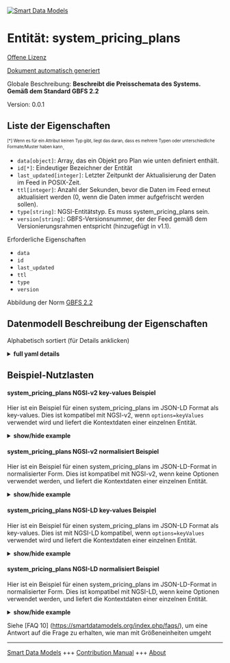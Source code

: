 <!-- 10-Header -->  
[![Smart Data Models](https://smartdatamodels.org/wp-content/uploads/2022/01/SmartDataModels_logo.png "Logo")](https://smartdatamodels.org)  
Entität: system_pricing_plans  
=============================<!-- /10-Header -->  
<!-- 15-License -->  
[Offene Lizenz](https://github.com/smart-data-models//dataModel.GBFS/blob/master/system_pricing_plans/LICENSE.md)  
[Dokument automatisch generiert](https://docs.google.com/presentation/d/e/2PACX-1vTs-Ng5dIAwkg91oTTUdt8ua7woBXhPnwavZ0FxgR8BsAI_Ek3C5q97Nd94HS8KhP-r_quD4H0fgyt3/pub?start=false&loop=false&delayms=3000#slide=id.gb715ace035_0_60)  
<!-- /15-License -->  
<!-- 20-Description -->  
Globale Beschreibung: **Beschreibt die Preisschemata des Systems. Gemäß dem Standard GBFS 2.2**  
Version: 0.0.1  
<!-- /20-Description -->  
<!-- 30-PropertiesList -->  

## Liste der Eigenschaften  

<sup><sub>[*] Wenn es für ein Attribut keinen Typ gibt, liegt das daran, dass es mehrere Typen oder unterschiedliche Formate/Muster haben kann</sub></sup>.  
- `data[object]`: Array, das ein Objekt pro Plan wie unten definiert enthält.  - `id[*]`: Eindeutiger Bezeichner der Entität  - `last_updated[integer]`: Letzter Zeitpunkt der Aktualisierung der Daten im Feed in POSIX-Zeit.  - `ttl[integer]`: Anzahl der Sekunden, bevor die Daten im Feed erneut aktualisiert werden (0, wenn die Daten immer aufgefrischt werden sollen).  - `type[string]`: NGSI-Entitätstyp. Es muss system_pricing_plans sein.  - `version[string]`: GBFS-Versionsnummer, der der Feed gemäß dem Versionierungsrahmen entspricht (hinzugefügt in v1.1).  <!-- /30-PropertiesList -->  
<!-- 35-RequiredProperties -->  
Erforderliche Eigenschaften  
- `data`  - `id`  - `last_updated`  - `ttl`  - `type`  - `version`  <!-- /35-RequiredProperties -->  
<!-- 40-RequiredProperties -->  
Abbildung der Norm [GBFS 2.2](https://github.com/NABSA/gbfs/blob/v2.2/gbfs.md)  
<!-- /40-RequiredProperties -->  
<!-- 50-DataModelHeader -->  
## Datenmodell Beschreibung der Eigenschaften  
Alphabetisch sortiert (für Details anklicken)  
<!-- /50-DataModelHeader -->  
<!-- 60-ModelYaml -->  
<details><summary><strong>full yaml details</strong></summary>    
```yaml  
system_pricing_plans:    
  description: 'Describes the pricing schemes of the system. According to the Standard GBFS 2.2'    
  properties:    
    data:    
      description: 'Array that contains one object per plan as defined below.'    
      properties:    
        plans:    
          items:    
            properties:    
              currency:    
                description: 'Currency used to pay the fare in ISO 4217 code.'    
                pattern: ^\w{3}$    
                type: string    
              description:    
                description: 'Customer-readable description of the pricing plan.'    
                type: string    
              is_taxable:    
                description: 'Will additional tax be added to the base price?'    
                type: boolean    
              name:    
                description: 'Name of this pricing plan.'    
                type: string    
              per_km_pricing:    
                dependencies:    
                  per_km_pricing:    
                    - start    
                    - rate    
                    - interval    
                description: 'Array of segments when the price is a function of distance travelled, displayed in kilometers (added in v2.1-RC2).'    
                items:    
                  properties:    
                    end:    
                      description: 'The kilometer at which the rate will no longer apply (added in v2.1-RC2).'    
                      minimum: 0    
                      type: number    
                    interval:    
                      description: 'Interval in kilometers at which the rate of this segment is either reapplied indefinitely, or if defined, up until (but not including) end kilometer (added in v2.1-RC2).'    
                      minimum: 0    
                      type: number    
                    rate:    
                      description: 'Rate that is charged for each kilometer interval after the start (added in v2.1-RC2).'    
                      type: number    
                    start:    
                      description: 'Number of kilometers that have to elapse before this segment starts applying (added in v2.1-RC2).'    
                      minimum: 0    
                      type: number    
                  type: object    
                type: array    
              per_min_pricing:    
                dependencies:    
                  per_min_pricing:    
                    - start    
                    - rate    
                    - interval    
                description: 'Array of segments when the price is a function of time travelled, displayed in minutes (added in v2.1-RC2).'    
                items:    
                  properties:    
                    end:    
                      description: 'The minute at which the rate will no longer apply (added in v2.1-RC2).'    
                      minimum: 0    
                      type: number    
                    interval:    
                      description: 'Interval in minutes at which the rate of this segment is either reapplied (added in v2.1-RC2).'    
                      minimum: 0    
                      type: number    
                    rate:    
                      description: 'Rate that is charged for each minute interval after the start (added in v2.1-RC2).'    
                      type: number    
                    start:    
                      description: 'Number of minutes that have to elapse before this segment starts applying (added in v2.1-RC2).'    
                      minimum: 0    
                      type: number    
                  type: object    
                type: array    
              plan_id:    
                description: 'Identifier of a pricing plan in the system.'    
                type: string    
              price:    
                description: 'Fare price.'    
                minimum: 0    
                type: number    
              surge_pricing:    
                description: 'Is there currently an increase in price in response to increased demand in this pricing plan? (added in v2.1-RC2)'    
                type: boolean    
              url:    
                description: 'URL where the customer can learn more about this pricing plan.'    
                format: uri    
                type: string    
            type: object    
          required:    
            - plan_id    
            - name    
            - currency    
            - price    
            - is_taxable    
            - description    
          type: array    
      required:    
        - plans    
      type: object    
      x-ngsi:    
        type: Property    
    id:    
      anyOf:    
        - description: 'Property. Identifier format of any NGSI entity'    
          maxLength: 256    
          minLength: 1    
          pattern: ^[\w\-\.\{\}\$\+\*\[\]`|~^@!,:\\]+$    
          type: string    
        - description: 'Property. Identifier format of any NGSI entity'    
          format: uri    
          type: string    
      description: 'Unique identifier of the entity'    
      x-ngsi:    
        type: Property    
    last_updated:    
      description: 'Last time the data in the feed was updated in POSIX time.'    
      minimum: 1450155600    
      type: integer    
      x-ngsi:    
        type: Property    
    ttl:    
      description: 'Number of seconds before the data in the feed will be updated again (0 if the data should always be refreshed).'    
      minimum: 0    
      type: integer    
      x-ngsi:    
        type: Property    
    type:    
      description: 'NGSI entity type. It has to be system_pricing_plans'    
      enum:    
        - system_pricing_plans    
      type: string    
      x-ngsi:    
        type: Property    
    version:    
      description: 'GBFS version number to which the feed conforms, according to the versioning framework (added in v1.1).'    
      enum:    
        - 2.2    
        - 3.0-RC    
        - 3.0    
      type: string    
      x-ngsi:    
        type: Property    
  required:    
    - last_updated    
    - ttl    
    - version    
    - data    
    - id    
    - type    
  type: object    
  x-derived-from: https://github.com/NABSA/gbfs/blob/v2.2/gbfs.md    
  x-disclaimer: 'Redistribution and use in source and binary forms, with or without modification, are permitted  provided that the license conditions are met. Copyleft (c) 2021 Contributors to Smart Data Models Program'    
  x-license-url: https://github.com/smart-data-models/dataModel.GBFS/blob/master/system_pricing_plans/LICENSE.md    
  x-model-schema: https://smart-data-models.github.io/dataModel.GBFS/system_pricing_plans/schema.json    
  x-model-tags: GBFS    
  x-version: 0.0.1    
```  
</details>    
<!-- /60-ModelYaml -->  
<!-- 70-MiddleNotes -->  
<!-- /70-MiddleNotes -->  
<!-- 80-Examples -->  
## Beispiel-Nutzlasten  
#### system_pricing_plans NGSI-v2 key-values Beispiel  
Hier ist ein Beispiel für einen system_pricing_plans im JSON-LD Format als key-values. Dies ist kompatibel mit NGSI-v2, wenn `options=keyValues` verwendet wird und liefert die Kontextdaten einer einzelnen Entität.  
<details><summary><strong>show/hide example</strong></summary>    
```json  
{  
  "id": "urn:ngsi-ld:system_pricing_plans:id:FNNO:60592292",  
  "type": "system_pricing_plans",  
  "last_updated": 1609866247,  
  "ttl": 0,  
  "version": "3.0",  
  "data": {  
    "plans": [  
      {  
        "plan_id": "plan3",  
        "name": "Simple Rate",  
        "currency": "CAD",  
        "price": 3,  
        "is_taxable": true,  
        "description": "$3 unlock fee, $0.25 per kilometer and 0.50 per minute.",  
        "per_km_pricing": [  
          {  
            "start": 0,  
            "rate": 0.25,  
            "interval": 1  
          }  
        ],  
        "per_min_pricing": [  
          {  
            "start": 0,  
            "rate": 0.50,  
            "interval": 1  
          }  
        ]  
      }  
    ]  
  }  
}  
```  
</details>  
#### system_pricing_plans NGSI-v2 normalisiert Beispiel  
Hier ist ein Beispiel für einen system_pricing_plans im JSON-LD-Format in normalisierter Form. Dies ist kompatibel mit NGSI-v2, wenn keine Optionen verwendet werden, und liefert die Kontextdaten einer einzelnen Entität.  
<details><summary><strong>show/hide example</strong></summary>    
```json  
{  
  "id": "urn:ngsi-ld:system_pricing_plans:id:FNNO:60592292",  
  "type": "system_pricing_plans",  
  "last_updated": {  
    "type": "Number",  
    "value": 1609866247  
  },  
  "ttl": {  
    "type": "Number",  
    "value": 0  
  },  
  "version": {  
    "type": "Text",  
    "value": "3.0"  
  },  
  "data": {  
    "type": "StructuredValue",  
    "value": {  
      "plans": [  
        {  
          "plan_id": "plan3",  
          "name": "Simple Rate",  
          "currency": "CAD",  
          "price": 3,  
          "is_taxable": true,  
          "description": "$3 unlock fee, $0.25 per kilometer and 0.50 per minute.",  
          "per_km_pricing": [  
            {  
              "start": 0,  
              "rate": 0.25,  
              "interval": 1  
            }  
          ],  
          "per_min_pricing": [  
            {  
              "start": 0,  
              "rate": 0.50,  
              "interval": 1  
            }  
          ]  
        }  
      ]  
    }  
  },  
  "@context": [  
    "https://smartdatamodels.org/context.jsonld"  
  ]  
}  
```  
</details>  
#### system_pricing_plans NGSI-LD key-values Beispiel  
Hier ist ein Beispiel für einen system_pricing_plans im JSON-LD Format als key-values. Dies ist mit NGSI-LD kompatibel, wenn `options=keyValues` verwendet wird und liefert die Kontextdaten einer einzelnen Entität.  
<details><summary><strong>show/hide example</strong></summary>    
```json  
{  
    "id": "urn:ngsi-ld:system_pricing_plans:id:FNNO:60592292",  
    "type": "system_pricing_plans",  
    "last_updated": 1609866247,  
    "ttl": 0,  
    "version": "3.0",  
    "data": {  
        "plans": [  
            {  
                "plan_id": "plan3",  
                "name": "Simple Rate",  
                "currency": "CAD",  
                "price": 3,  
                "is_taxable": true,  
                "description": "$3 unlock fee, $0.25 per kilometer and 0.50 per minute.",  
                "per_km_pricing": [  
                    {  
                        "start": 0,  
                        "rate": 0.25,  
                        "interval": 1  
                    }  
                ],  
                "per_min_pricing": [  
                    {  
                        "start": 0,  
                        "rate": 0.5,  
                        "interval": 1  
                    }  
                ]  
            }  
        ]  
    },  
    "@context": [  
        "https://smartdatamodels.org/context.jsonld",  
        "https://raw.githubusercontent.com/smart-data-models/dataModel.GBFS/master/context.jsonld"  
    ]  
}  
```  
</details>  
#### system_pricing_plans NGSI-LD normalisiert Beispiel  
Hier ist ein Beispiel für einen system_pricing_plans im JSON-LD-Format in normalisierter Form. Dies ist kompatibel mit NGSI-LD, wenn keine Optionen verwendet werden, und liefert die Kontextdaten einer einzelnen Entität.  
<details><summary><strong>show/hide example</strong></summary>    
```json  
{  
    "id": "urn:ngsi-ld:system_pricing_plans:id:FNNO:60592292",  
    "type": "system_pricing_plans",  
    "last_updated": {  
        "type": "Property",  
        "value": 1609866247  
    },  
    "ttl": {  
        "type": "Property",  
        "value": 0  
    },  
    "version": {  
        "type": "Property",  
        "value": "3.0"  
    },  
    "data": {  
        "type": "Property",  
        "value": {  
            "plans": [  
                {  
                    "plan_id": "plan3",  
                    "name": "Simple Rate",  
                    "currency": "CAD",  
                    "price": 3,  
                    "is_taxable": true,  
                    "description": "$3 unlock fee, $0.25 per kilometer and 0.50 per minute.",  
                    "per_km_pricing": [  
                        {  
                            "start": 0,  
                            "rate": 0.25,  
                            "interval": 1  
                        }  
                    ],  
                    "per_min_pricing": [  
                        {  
                            "start": 0,  
                            "rate": 0.5,  
                            "interval": 1  
                        }  
                    ]  
                }  
            ]  
        }  
    },  
    "@context": [  
        "https://smartdatamodels.org/context.jsonld",  
        "https://raw.githubusercontent.com/smart-data-models/dataModel.GBFS/master/context.jsonld"  
    ]  
}  
```  
</details><!-- /80-Examples -->  
<!-- 90-FooterNotes -->  
<!-- /90-FooterNotes -->  
<!-- 95-Units -->  
Siehe [FAQ 10] (https://smartdatamodels.org/index.php/faqs/), um eine Antwort auf die Frage zu erhalten, wie man mit Größeneinheiten umgeht  
<!-- /95-Units -->  
<!-- 97-LastFooter -->  
---  
[Smart Data Models](https://smartdatamodels.org) +++ [Contribution Manual](https://bit.ly/contribution_manual) +++ [About](https://bit.ly/Introduction_SDM)<!-- /97-LastFooter -->  
